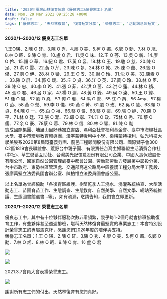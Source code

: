 ```yaml
---
title: '2020年臺灣山林復育協會《優良志工&榮譽志工》名單'
date: Mon, 29 Mar 2021 09:25:28 +0000
draft: false
tags: ['優良志工', '天然林復育', '復育短文分享', '榮譽志工', '活動訊息及短文', '種樹']
---
```


**2020/1~2020/12 優良志工名單**

1.王O瑛、2.陳 O 矸、3.陳 O 秀、4.廖 O 美、5.柯 O 媚、6.鄭 O 勳、7.林 O 旭、8.林 O 昭、9.陳 O 育、10.盧 O 君、11.吳 O 味、12.王 O 芬、13.吳 O 新、14.廖 O 伶、15.顏 O 華、16.紀 O 君、17.黃 O 容、18.林 O 玉、19.駱 O 慈、20.陳 O 足、21.洪 O 雲、22.黃 O 芹、23.陳 O 娟、24.林 O 乾、25.陳 O 蘭、26.籃 O 傑、27.劉 O 伊、28.林 O 鑾、29.王 O 安、30.謝 O 玲、31.沈 O 美、32.陳素 O 、33.陳 O 屏、34.郭 O 媛、35.丘 O 貞、36.江 O 英、37.黃 O 玲、38.林 O 臣、39.陳 O 忠、40.李 O 玲、41.張 O 茹、42.洪 O 茵、43.洪 O 蓮、44.林 O 禎、45.張 O 君、46.呂 O 家、47.楊 O 淵、48.黃 O 鋒、49.侯 O 溱、50.王 O 緯、51.鍾 O 賜、52.劉 O 堯、53.何 O 惠、54.洪 O 雲、55.江 O 英、56.Amy、57.楊 O 茵、58.黃 O 瑩、59.李 O 儀、60.黃 O 菁、61.劉 O 玫、62.吳 O 慧、63.賴 O 貞、64.陳 O 一、65.白 O 禎、66.蔡 O 億、68.蔡 O 豪、69.張 O 婷、70.陳 O 平、71.林 O 廷、72.張 O 潔、73.邱 O 彰、74.江 O 政、75林 O 秀、76.蔡 O 儒、77.余 O 豪、78蔡 O 蓉、79.林 O 信、80.林 O 穎、81.陳 O 胤  
寶成國際集團、埔里山里好巷獨立書店、瑪利亞社會福利基金會、臺中市海線社區大學、臺中市環境教育輔導團、澴宇蒙特梭利中小學、樂耕蒙特梭利、弘光科技大學美髮系2020第8屆環臺義剪團、龍邑工程顧問股份有限公司、國際獅子會300 C2區1819會長聯誼會、荒野台中親子團、 有限責任台灣主婦聯盟生活消費合作社(中社)、草生儲蓄互助社、台灣美光記憶體股份有限公司企業、中國人壽保險股份有限公司、國家自然公園管理處臺中都會公園、勞動部勞動力發展署中彰投分署、台中市政府、東勢林區管理處、交通部高速公路局中區養護工程分局大甲工務段、張廖萬堅立法委員國會辦公室、陳柏惟立法委員國會辦公室。

以上名單為曾經協助「各復育區維護、樹苗乾季人工澆水、澆灌系統檢查、大型活動志工、苗圃育苗工作、生態調查、生態教育、自然美學、自然文學、網站系統維護、生態圖書館選書...等」，如有疏漏，敬請告知，我們會立即更新。

**2020/1~2020/12 榮譽志工名單**

優良志工中，其中有十位夥伴服務次數非常頻繁，幾乎每1-2個月就會排班協助復育工作，有些夥伴甚至週週排班，堪稱天然林復育最堅實的專業志工！本會特別設計榮譽志工的專屬馬克杯，感謝您們2020年度的陪伴與支持。  
榮譽志工名單：1.王 O 瑛、2.陳 O 矸、3.陳 O 秀、4.廖 O 美、5.柯 O 媚、6.鄭 O 勳、7.林 O 旭、8.林 O 昭、9.陳 O 育、10.盧 O 君

![](https://www.reforestation.tw/wp-content/uploads/2021/03/榮譽志工總和_工作區域-1.jpg)

![](https://www.reforestation.tw/wp-content/uploads/2021/03/DSC02720.jpg)

2021.3.7會員大會表揚榮譽志工。

![](https://www.reforestation.tw/wp-content/uploads/2021/03/未命名-1_工作區域-1.jpg)

謝謝所有志工們的付出，天然林復育有您們真好。